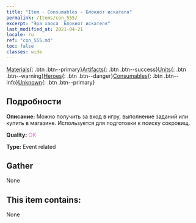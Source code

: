 ```yaml
---
title: "Item - Consumables - Блокнот искателя"
permalink: /Items/con_555/
excerpt: "Эра хаоса  Блокнот искателя"
last_modified_at: 2021-04-21
locale: ru
ref: "con_555.md"
toc: false
classes: wide
---
```

 [Materials](/ru/Items/){: .btn .btn--primary}[Artifacts](/ru/Items/Artifacts/){: .btn .btn--success}[Units](/ru/Items/Units/){: .btn .btn--warning}[Heroes](/ru/Items/Heroes/){: .btn .btn--danger}[Consumables](/ru/Items/Consumables/){: .btn .btn--info}[Unknown](/ru/Items/Unknown/){: .btn .btn--primary}

## Подробности
 **Описание:** Можно получить за вход в игру, выполнение заданий или купить в магазине. Используется для подготовки к поиску сокровищ.

 **Quality:** <span style="color: #DA70D6">OK</span>

 **Type:** Event related

## Gather

  None

## This item contains:

  None

